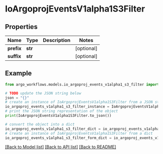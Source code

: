 # IoArgoprojEventsV1alpha1S3Filter


## Properties

Name | Type | Description | Notes
------------ | ------------- | ------------- | -------------
**prefix** | **str** |  | [optional] 
**suffix** | **str** |  | [optional] 

## Example

```python
from argo_workflows.models.io_argoproj_events_v1alpha1_s3_filter import IoArgoprojEventsV1alpha1S3Filter

# TODO update the JSON string below
json = "{}"
# create an instance of IoArgoprojEventsV1alpha1S3Filter from a JSON string
io_argoproj_events_v1alpha1_s3_filter_instance = IoArgoprojEventsV1alpha1S3Filter.from_json(json)
# print the JSON string representation of the object
print(IoArgoprojEventsV1alpha1S3Filter.to_json())

# convert the object into a dict
io_argoproj_events_v1alpha1_s3_filter_dict = io_argoproj_events_v1alpha1_s3_filter_instance.to_dict()
# create an instance of IoArgoprojEventsV1alpha1S3Filter from a dict
io_argoproj_events_v1alpha1_s3_filter_form_dict = io_argoproj_events_v1alpha1_s3_filter.from_dict(io_argoproj_events_v1alpha1_s3_filter_dict)
```
[[Back to Model list]](../README.md#documentation-for-models) [[Back to API list]](../README.md#documentation-for-api-endpoints) [[Back to README]](../README.md)


